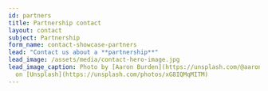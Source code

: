 ```yaml
---
id: partners
title: Partnership contact
layout: contact
subject: Partnership
form_name: contact-showcase-partners
lead: "Contact us about a **partnership**"
lead_image: /assets/media/contact-hero-image.jpg
lead_image_caption: Photo by [Aaron Burden](https://unsplash.com/@aaronburden)
  on [Unsplash](https://unsplash.com/photos/xG8IQMqMITM)
---
```

